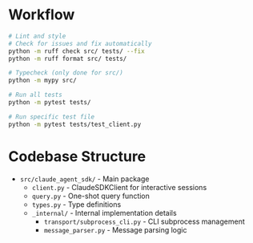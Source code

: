 # Workflow

```bash
# Lint and style
# Check for issues and fix automatically
python -m ruff check src/ tests/ --fix
python -m ruff format src/ tests/

# Typecheck (only done for src/)
python -m mypy src/

# Run all tests
python -m pytest tests/

# Run specific test file
python -m pytest tests/test_client.py
```

# Codebase Structure

- `src/claude_agent_sdk/` - Main package
  - `client.py` - ClaudeSDKClient for interactive sessions
  - `query.py` - One-shot query function
  - `types.py` - Type definitions
  - `_internal/` - Internal implementation details
    - `transport/subprocess_cli.py` - CLI subprocess management
    - `message_parser.py` - Message parsing logic

